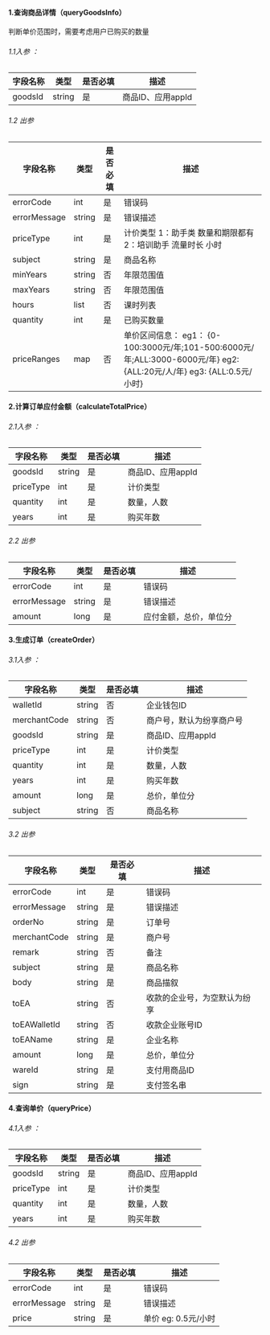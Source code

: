#### 1.查询商品详情（queryGoodsInfo）
判断单价范围时，需要考虑用户已购买的数量
###### 1.1入参 ： 

字段名称|类型|是否必填| 描述 
 ---- | ----|---- | ----- 
goodsId|string|是|商品ID、应用appId
###### 1.2 出参

字段名称|类型|是否必填| 描述 
 ---- | ----|---- | ----- 
errorCode|int|是|错误码
errorMessage|string|是|错误描述
priceType|int|是|计价类型 1：助手类 数量和期限都有 2：培训助手 流量时长 小时
subject|string|是|商品名称
minYears|string|否|年限范围值
maxYears|string|否|年限范围值
hours|list<String>|否|课时列表
quantity|int|是|已购买数量
priceRanges|map|否|单价区间信息： eg1： {0-100:3000元/年;101-500:6000元/年;ALL:3000-6000元/年}  eg2: {ALL:20元/人/年} eg3: {ALL:0.5元/小时}

 
#### 2.计算订单应付金额（calculateTotalPrice）
###### 2.1入参 ： 

字段名称|类型|是否必填| 描述 
 ---- | ----|---- | ----- 
goodsId|string|是|商品ID、应用appId
priceType|int|是|计价类型
quantity|int|是|数量，人数
years|int|是|购买年数
###### 2.2 出参

字段名称|类型|是否必填| 描述 
 ---- | ----|---- | ----- 
errorCode|int|是|错误码
errorMessage|string|是|错误描述
amount|long|是|应付金额，总价，单位分

#### 3.生成订单（createOrder）
###### 3.1入参 ： 

字段名称|类型|是否必填| 描述 
 ---- | ----|---- | ----- 
walletId|string|否|企业钱包ID
merchantCode|string|否|商户号，默认为纷享商户号
goodsId|string|是|商品ID、应用appId
priceType|int|是|计价类型
quantity|int|是|数量，人数
years|int|是|购买年数
amount|long|是|总价，单位分
subject|string|否|商品名称


###### 3.2 出参

字段名称|类型|是否必填| 描述 
 ---- | ----|---- | ----- 
errorCode|int|是|错误码
errorMessage|string|是|错误描述
orderNo|string|是|订单号
merchantCode|string|是|商户号
remark|string|否|备注
subject|string|是|商品名称
body|string|是|商品描叙
toEA|string|否|收款的企业号，为空默认为纷享
toEAWalletId|string|否|收款企业账号ID
toEAName|string|是|企业名称
amount|long|是|总价，单位分
wareId|string|是|支付用商品ID
sign|string|是|支付签名串



#### 4.查询单价（queryPrice）
###### 4.1入参 ： 

字段名称|类型|是否必填| 描述 
 ---- | ----|---- | ----- 
goodsId|string|是|商品ID、应用appId
priceType|int|是|计价类型
quantity|int|是|数量，人数
years|int|是|购买年数
###### 4.2 出参

字段名称|类型|是否必填| 描述 
 ---- | ----|---- | ----- 
errorCode|int|是|错误码
errorMessage|string|是|错误描述
price|string|是|单价 eg: 0.5元/小时


